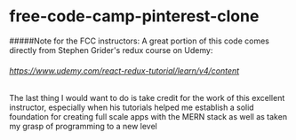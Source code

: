 # free-code-camp-pinterest-clone


#####Note for the FCC instructors:
A great portion of this code comes directly from Stephen Grider's redux course on Udemy: 
###### https://www.udemy.com/react-redux-tutorial/learn/v4/content 


The last thing I would want to do is take credit for the work of this excellent instructor, 
especially when his tutorials helped me establish a solid foundation for creating full scale apps with the MERN
stack as well as taken my grasp of programming to a new level
